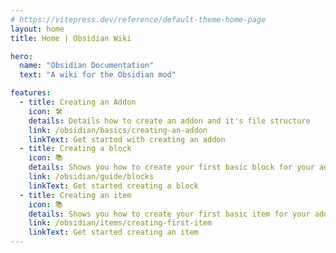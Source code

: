 ```yaml
---
# https://vitepress.dev/reference/default-theme-home-page
layout: home
title: Home | Obsidian Wiki

hero:
  name: "Obsidian Documentation"
  text: "A wiki for the Obsidian mod"

features:
  - title: Creating an Addon
    icon: 🛠️
    details: Details how to create an addon and it's file structure
    link: /obsidian/basics/creating-an-addon
    linkText: Get started with creating an addon
  - title: Creating a block
    icon: 📚
    details: Shows you how to create your first basic block for your addon!
    link: /obsidian/guide/blocks
    linkText: Get started creating a block
  - title: Creating an item
    icon: 📚
    details: Shows you how to create your first basic item for your addon!
    link: /obsidian/items/creating-first-item
    linkText: Get started creating an item
---
```


